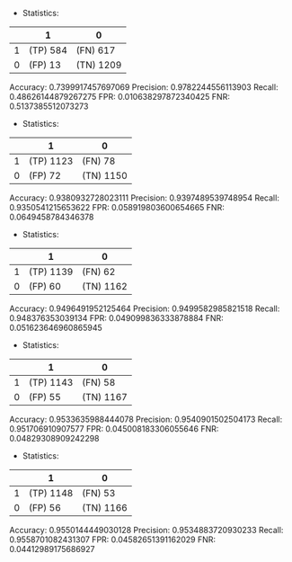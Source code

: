 * Statistics: 

|          |    1     |    0     |
|----------|----------|----------|
|    1     | (TP) 584 | (FN) 617 |
|    0     | (FP) 13  |(TN) 1209 |
Accuracy: 0.7399917457697069
Precision: 0.9782244556113903
Recall: 0.48626144879267275
FPR: 0.010638297872340425
FNR: 0.5137385512073273
* Statistics: 

|          |    1     |    0     |
|----------|----------|----------|
|    1     |(TP) 1123 | (FN) 78  |
|    0     | (FP) 72  |(TN) 1150 |
Accuracy: 0.9380932728023111
Precision: 0.9397489539748954
Recall: 0.9350541215653622
FPR: 0.058919803600654665
FNR: 0.0649458784346378
* Statistics: 

|          |    1     |    0     |
|----------|----------|----------|
|    1     |(TP) 1139 | (FN) 62  |
|    0     | (FP) 60  |(TN) 1162 |
Accuracy: 0.9496491952125464
Precision: 0.9499582985821518
Recall: 0.948376353039134
FPR: 0.049099836333878884
FNR: 0.051623646960865945
* Statistics: 

|          |    1     |    0     |
|----------|----------|----------|
|    1     |(TP) 1143 | (FN) 58  |
|    0     | (FP) 55  |(TN) 1167 |
Accuracy: 0.9533635988444078
Precision: 0.9540901502504173
Recall: 0.951706910907577
FPR: 0.045008183306055646
FNR: 0.04829308909242298
* Statistics: 

|          |    1     |    0     |
|----------|----------|----------|
|    1     |(TP) 1148 | (FN) 53  |
|    0     | (FP) 56  |(TN) 1166 |
Accuracy: 0.9550144449030128
Precision: 0.9534883720930233
Recall: 0.9558701082431307
FPR: 0.04582651391162029
FNR: 0.04412989175686927